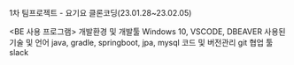 1차 팀프로젝트 - 요기요 클론코딩(23.01.28~23.02.05)

<BE 사용 프로그램>
개발환경 및 개발툴 Windows 10, VSCODE, DBEAVER
사용된 기술 및 언어 java, gradle, springboot, jpa, mysql
코드 및 버전관리 git
협업 툴 slack
